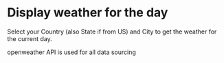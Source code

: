 # Display weather for the day

Select your Country (also State if from US) and City to get the weather for the current day.

openweather API is used for all data sourcing
